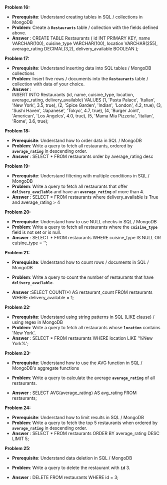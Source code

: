 **Problem 16:**

- **Prerequisite**: Understand creating tables in SQL / collections in MongoDB
- **Problem**: Create a **`Restaurants`** table / collection with the fields defined above.
- **Answer** : 
    CREATE TABLE Restaurants (
    id INT PRIMARY KEY,
    name VARCHAR(100),
    cuisine_type VARCHAR(100),
    location VARCHAR(255),
    average_rating DECIMAL(3,2),
    delivery_available BOOLEAN
);


**Problem 17:**

- **Prerequisite**: Understand inserting data into SQL tables / MongoDB collections
- **Problem**: Insert five rows / documents into the **`Restaurants`** table / collection with data of your choice.
- **Answer** :  
INSERT INTO Restaurants (id, name, cuisine_type, location, average_rating, delivery_available)
VALUES
(1, 'Pasta Palace', 'Italian', 'New York', 3.5, true),
(2, 'Spice Garden', 'Indian', 'London', 4.2, true),
(3, 'Sushi Haven', 'Japanese', 'Tokyo', 4.7, true),
(4, 'Burger Joint', 'American', 'Los Angeles', 4.0, true),
(5, 'Mama Mia Pizzeria', 'Italian', 'Rome', 3.6, true);


**Problem 18:**

- **Prerequisite**: Understand how to order data in SQL / MongoDB
- **Problem**: Write a query to fetch all restaurants, ordered by **`average_rating`** in descending order.
- **Answer** : SELECT * FROM restaurants order by average_rating desc


**Problem 19:**

- **Prerequisite**: Understand filtering with multiple conditions in SQL / MongoDB
- **Problem**: Write a query to fetch all restaurants that offer **`delivery_available`** and have an **`average_rating`** of more than 4.
- **Answer** : SELECT * FROM restaurants where delivery_available is True and average_rating > 4


**Problem 20:**

- **Prerequisite**: Understand how to use NULL checks in SQL / MongoDB
- **Problem**: Write a query to fetch all restaurants where the **`cuisine_type`** field is not set or is null.
- **Answer** :  SELECT * FROM restaurants WHERE cuisine_type IS NULL OR cuisine_type = '';


**Problem 21:**

- **Prerequisite**: Understand how to count rows / documents in SQL / MongoDB
- **Problem**: Write a query to count the number of restaurants that have **`delivery_available`**.

- **Answer** :SELECT COUNT(*) AS restaurant_count
FROM restaurants
WHERE delivery_available = 1;


**Problem 22:**

- **Prerequisite**: Understand using string patterns in SQL (LIKE clause) / using regex in MongoDB
- **Problem**: Write a query to fetch all restaurants whose **`location`** contains 'New York'.
- **Answer** : SELECT * FROM restaurants WHERE location LIKE '%New York%';


**Problem 23:**

- **Prerequisite**: Understand how to use the AVG function in SQL / MongoDB's aggregate functions
- **Problem**: Write a query to calculate the average **`average_rating`** of all restaurants.

- **Answer** : SELECT AVG(average_rating) AS avg_rating FROM restaurants;


**Problem 24:**

- **Prerequisite**: Understand how to limit results in SQL / MongoDB
- **Problem**: Write a query to fetch the top 5 restaurants when ordered by **`average_rating`** in descending order.
- **Answer** : SELECT * FROM restaurants ORDER BY average_rating DESC LIMIT 5;


**Problem 25:**

- **Prerequisite**: Understand data deletion in SQL / MongoDB
- **Problem**: Write a query to delete the restaurant with **`id`** 3.

- **Answer** : DELETE FROM restaurants WHERE id = 3;
